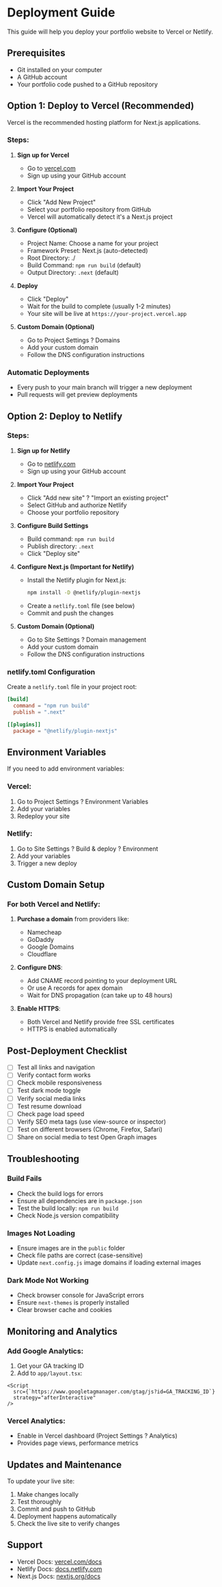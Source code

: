 # Deployment Guide

This guide will help you deploy your portfolio website to Vercel or Netlify.

## Prerequisites

- Git installed on your computer
- A GitHub account
- Your portfolio code pushed to a GitHub repository

## Option 1: Deploy to Vercel (Recommended)

Vercel is the recommended hosting platform for Next.js applications.

### Steps:

1. **Sign up for Vercel**
   - Go to [vercel.com](https://vercel.com)
   - Sign up using your GitHub account

2. **Import Your Project**
   - Click "Add New Project"
   - Select your portfolio repository from GitHub
   - Vercel will automatically detect it's a Next.js project

3. **Configure (Optional)**
   - Project Name: Choose a name for your project
   - Framework Preset: Next.js (auto-detected)
   - Root Directory: ./
   - Build Command: `npm run build` (default)
   - Output Directory: `.next` (default)

4. **Deploy**
   - Click "Deploy"
   - Wait for the build to complete (usually 1-2 minutes)
   - Your site will be live at `https://your-project.vercel.app`

5. **Custom Domain (Optional)**
   - Go to Project Settings ? Domains
   - Add your custom domain
   - Follow the DNS configuration instructions

### Automatic Deployments

- Every push to your main branch will trigger a new deployment
- Pull requests will get preview deployments

## Option 2: Deploy to Netlify

### Steps:

1. **Sign up for Netlify**
   - Go to [netlify.com](https://netlify.com)
   - Sign up using your GitHub account

2. **Import Your Project**
   - Click "Add new site" ? "Import an existing project"
   - Select GitHub and authorize Netlify
   - Choose your portfolio repository

3. **Configure Build Settings**
   - Build command: `npm run build`
   - Publish directory: `.next`
   - Click "Deploy site"

4. **Configure Next.js (Important for Netlify)**
   - Install the Netlify plugin for Next.js:
     ```bash
     npm install -D @netlify/plugin-nextjs
     ```
   - Create a `netlify.toml` file (see below)
   - Commit and push the changes

5. **Custom Domain (Optional)**
   - Go to Site Settings ? Domain management
   - Add your custom domain
   - Follow the DNS configuration instructions

### netlify.toml Configuration

Create a `netlify.toml` file in your project root:

```toml
[build]
  command = "npm run build"
  publish = ".next"

[[plugins]]
  package = "@netlify/plugin-nextjs"
```

## Environment Variables

If you need to add environment variables:

### Vercel:
1. Go to Project Settings ? Environment Variables
2. Add your variables
3. Redeploy your site

### Netlify:
1. Go to Site Settings ? Build & deploy ? Environment
2. Add your variables
3. Trigger a new deploy

## Custom Domain Setup

### For both Vercel and Netlify:

1. **Purchase a domain** from providers like:
   - Namecheap
   - GoDaddy
   - Google Domains
   - Cloudflare

2. **Configure DNS**:
   - Add CNAME record pointing to your deployment URL
   - Or use A records for apex domain
   - Wait for DNS propagation (can take up to 48 hours)

3. **Enable HTTPS**:
   - Both Vercel and Netlify provide free SSL certificates
   - HTTPS is enabled automatically

## Post-Deployment Checklist

- [ ] Test all links and navigation
- [ ] Verify contact form works
- [ ] Check mobile responsiveness
- [ ] Test dark mode toggle
- [ ] Verify social media links
- [ ] Test resume download
- [ ] Check page load speed
- [ ] Verify SEO meta tags (use view-source or inspector)
- [ ] Test on different browsers (Chrome, Firefox, Safari)
- [ ] Share on social media to test Open Graph images

## Troubleshooting

### Build Fails

- Check the build logs for errors
- Ensure all dependencies are in `package.json`
- Test the build locally: `npm run build`
- Check Node.js version compatibility

### Images Not Loading

- Ensure images are in the `public` folder
- Check file paths are correct (case-sensitive)
- Update `next.config.js` image domains if loading external images

### Dark Mode Not Working

- Check browser console for JavaScript errors
- Ensure `next-themes` is properly installed
- Clear browser cache and cookies

## Monitoring and Analytics

### Add Google Analytics:

1. Get your GA tracking ID
2. Add to `app/layout.tsx`:
```tsx
<Script
  src={`https://www.googletagmanager.com/gtag/js?id=GA_TRACKING_ID`}
  strategy="afterInteractive"
/>
```

### Vercel Analytics:

- Enable in Vercel dashboard (Project Settings ? Analytics)
- Provides page views, performance metrics

## Updates and Maintenance

To update your live site:

1. Make changes locally
2. Test thoroughly
3. Commit and push to GitHub
4. Deployment happens automatically
5. Check the live site to verify changes

## Support

- Vercel Docs: [vercel.com/docs](https://vercel.com/docs)
- Netlify Docs: [docs.netlify.com](https://docs.netlify.com)
- Next.js Docs: [nextjs.org/docs](https://nextjs.org/docs)
